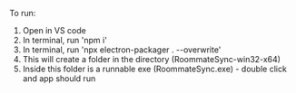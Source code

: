 To run:
1. Open in VS code
2. In terminal, run 'npm i'
3. In terminal, run 'npx electron-packager . --overwrite'
4. This will create a folder in the directory (RoommateSync-win32-x64)
5. Inside this folder is a runnable exe (RoommateSync.exe) - double click and app should run
